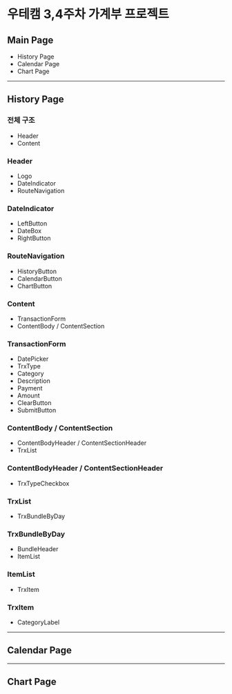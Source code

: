 # 우테캠 3,4주차 가계부 프로젝트

## Main Page
* History Page
* Calendar Page
* Chart Page

---

## History Page

### 전체 구조

* Header
* Content

### Header
* Logo
* DateIndicator
* RouteNavigation

### DateIndicator
* LeftButton
* DateBox
* RightButton

### RouteNavigation
* HistoryButton
* CalendarButton
* ChartButton

### Content
* TransactionForm
* ContentBody / ContentSection

### TransactionForm
* DatePicker
* TrxType
* Category
* Description
* Payment
* Amount
* ClearButton
* SubmitButton

### ContentBody / ContentSection
* ContentBodyHeader / ContentSectionHeader
* TrxList

### ContentBodyHeader / ContentSectionHeader
* TrxTypeCheckbox

### TrxList
* TrxBundleByDay

### TrxBundleByDay
* BundleHeader
* ItemList

### ItemList
* TrxItem

### TrxItem
* CategoryLabel

---

## Calendar Page


---

## Chart Page